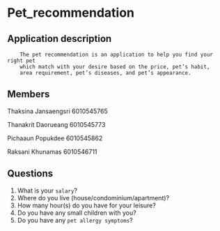 # Pet_recommendation

## Application description
```
  	The pet recommendation is an application to help you find your right pet 
    which match with your desire based on the price, pet’s habit, 
    area requirement, pet’s diseases, and pet’s appearance.
```

## Members

Thaksina Jansaengsri 6010545765

Thanakrit Daorueang 6010545773

Pichaaun Popukdee 6010545862

Raksani Khunamas 6010546711

## Questions
1. What is your `salary`?
2. Where do you live (house/condominium/apartment)?
3. How many hour(s) do you have for your leisure?
4. Do you have any small children with you?
5. Do you have any `pet allergy symptoms`?

